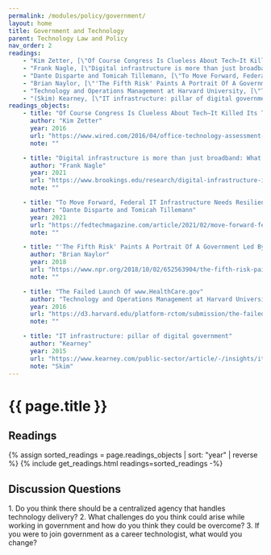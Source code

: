 ```yaml
---
permalink: /modules/policy/government/
layout: home
title: Government and Technology
parent: Technology Law and Policy
nav_order: 2
readings:
    - "Kim Zetter, [\"Of Course Congress Is Clueless About Tech—It Killed Its Tutor\"](https://www.wired.com/2016/04/office-technology-assessment-congress-clueless-tech-killed-tutor/), 2016."
    - "Frank Nagle, [\"Digital infrastructure is more than just broadband: What the US can learn from Europe's open source technology policy study\"](https://www.brookings.edu/research/digital-infrastructure-is-more-than-just-broadband-what-the-u-s-can-learn-from-europes-open-source-technology-policy-study/), 2021."
    - "Dante Disparte and Tomicah Tillemann, [\"To Move Forward, Federal IT Infrastructure Needs Resiliency\"](https://fedtechmagazine.com/article/2021/02/move-forward-federal-it-infrastructure-needs-resiliency), 2021."
    - "Brian Naylor, [\"'The Fifth Risk' Paints A Portrait Of A Government Led By The Uninterested\"](https://www.npr.org/2018/10/02/652563904/the-fifth-risk-paints-a-portrait-of-a-government-led-by-the-uninterested), 2018."
    - "Technology and Operations Management at Harvard University, [\"The Failed Launch Of www.HealthCare.gov\"](https://d3.harvard.edu/platform-rctom/submission/the-failed-launch-of-www-healthcare-gov/), 2016."
    - "(Skim) Kearney, [\"IT infrastructure: pillar of digital government\"](https://www.kearney.com/public-sector/article/-/insights/it-infrastructure-pillar-of-digital-government), 2015." 
readings_objects:
    - title: "Of Course Congress Is Clueless About Tech—It Killed Its Tutor"
      author: "Kim Zetter"
      year: 2016
      url: "https://www.wired.com/2016/04/office-technology-assessment-congress-clueless-tech-killed-tutor/"
      note: ""

    - title: "Digital infrastructure is more than just broadband: What the US can learn from Europe's open source technology policy study"
      author: "Frank Nagle"
      year: 2021
      url: "https://www.brookings.edu/research/digital-infrastructure-is-more-than-just-broadband-what-the-u-s-can-learn-from-europes-open-source-technology-policy-study/"
      note: ""

    - title: "To Move Forward, Federal IT Infrastructure Needs Resiliency"
      author: "Dante Disparte and Tomicah Tillemann"
      year: 2021
      url: "https://fedtechmagazine.com/article/2021/02/move-forward-federal-it-infrastructure-needs-resiliency"
      note: ""

    - title: "'The Fifth Risk' Paints A Portrait Of A Government Led By The Uninterested"
      author: "Brian Naylor"
      year: 2018
      url: "https://www.npr.org/2018/10/02/652563904/the-fifth-risk-paints-a-portrait-of-a-government-led-by-the-uninterested"
      note: ""

    - title: "The Failed Launch Of www.HealthCare.gov"
      author: "Technology and Operations Management at Harvard University"
      year: 2016
      url: "https://d3.harvard.edu/platform-rctom/submission/the-failed-launch-of-www-healthcare-gov/"
      note: ""

    - title: "IT infrastructure: pillar of digital government"
      author: "Kearney"
      year: 2015
      url: "https://www.kearney.com/public-sector/article/-/insights/it-infrastructure-pillar-of-digital-government"
      note: "Skim"
---
```


# {{ page.title }}
<h2 class="text-delta">Readings</h2>
{% assign sorted_readings = page.readings_objects | sort: "year" | reverse %}
{% include get_readings.html readings=sorted_readings -%}

<h2 class="text-delta">Discussion Questions</h2>
1. Do you think there should be a centralized agency that handles technology delivery?
2. What challenges do you think could arise while working in government and how do you think they could be overcome?
3. If you were to join government as a career technologist, what would you change?
